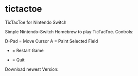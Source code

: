 # tictactoe
TicTacToe for Nintendo Switch

Simple Nintendo-Switch Homebrew to play TicTacToe. Controls:

D-Pad = Move Cursor
A = Paint Selected Field
- = Restart Game
+ = Quit


Download newest Version:
